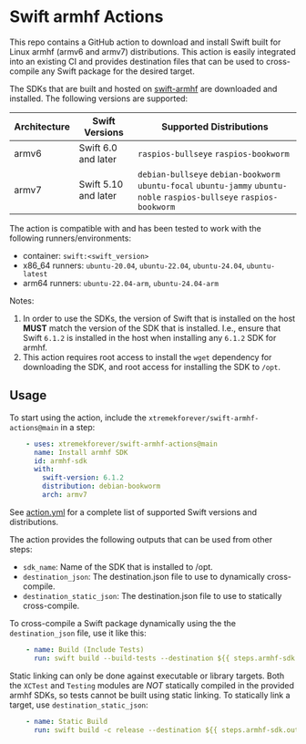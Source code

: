 # Swift armhf Actions

This repo contains a GitHub action to download and install Swift built for Linux armhf (armv6 and armv7) distributions. This action is easily integrated into an existing CI and provides destination files that can be used to cross-compile any Swift package for the desired target.

The SDKs that are built and hosted on [swift-armhf](https://github.com/xtremekforever/swift-armhf) are downloaded and installed. The following versions are supported:

| Architecture | Swift Versions          | Supported Distributions                                |
|--------------|-------------------------|--------------------------------------------------------|
| armv6        | Swift 6.0 and later     | `raspios-bullseye` `raspios-bookworm`                  |
| armv7        | Swift 5.10 and later    | `debian-bullseye` `debian-bookworm` `ubuntu-focal` `ubuntu-jammy` `ubuntu-noble` `raspios-bullseye` `raspios-bookworm` |

The action is compatible with and has been tested to work with the following runners/environments:

- container: `swift:<swift_version>`
- x86_64 runners: `ubuntu-20.04`, `ubuntu-22.04`, `ubuntu-24.04`, `ubuntu-latest`
- arm64 runners: `ubuntu-22.04-arm`, `ubuntu-24.04-arm`

Notes:

1. In order to use the SDKs, the version of Swift that is installed on the host **MUST** match the version of the SDK that is installed. I.e., ensure that Swift `6.1.2` is installed in the host when installing any `6.1.2` SDK for armhf.
2. This action requires root access to install the `wget` dependency for downloading the SDK, and root access for installing the SDK to `/opt`.

## Usage

To start using the action, include the `xtremekforever/swift-armhf-actions@main` in a step:

```yml
    - uses: xtremekforever/swift-armhf-actions@main
      name: Install armhf SDK
      id: armhf-sdk
      with:
        swift-version: 6.1.2
        distribution: debian-bookworm
        arch: armv7
```

See [action.yml](action.yml) for a complete list of supported Swift versions and distributions.

The action provides the following outputs that can be used from other steps:

- `sdk_name`: Name of the SDK that is installed to /opt.
- `destination_json`: The destination.json file to use to dynamically cross-compile.
- `destination_static_json`: The destination.json file to use to statically cross-compile.

To cross-compile a Swift package dynamically using the the `destination_json` file, use it like this:

```yml
    - name: Build (Include Tests)
      run: swift build --build-tests --destination ${{ steps.armhf-sdk.outputs.destination_json }}
```

Static linking can only be done against executable or library targets. Both the `XCTest` and `Testing`
modules are _NOT_ statically compiled in the provided armhf SDKs, so tests cannot be built using static linking.
To statically link a target, use `destination_static_json`:

```yml
    - name: Static Build
      run: swift build -c release --destination ${{ steps.armhf-sdk.outputs.destination_static_json }} --static-swift-stdlib
```
